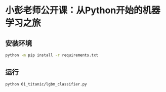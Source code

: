 # 小彭老师公开课：从Python开始的机器学习之旅

## 安装环境

```bash
python -m pip install -r requirements.txt
```

## 运行

```bash
python 01_titanic/lgbm_classifier.py
```

